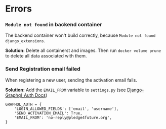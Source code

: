 # Errors

### `Module not found` in backend container 

The backend container won't build correctly, because `Module not found django_extensions`. 

**Solution:** Delete all containerst and images. Then run `docker volume prune` to delete all data associated with them. 


### Send Registration email failed

When registering a new user, sending the activation email fails. 

**Solution:** Add the `EMAIL_FROM` variable to `settings.py` (see [Django-Graphql_Auth Docs](https://django-graphql-auth.readthedocs.io/en/latest/settings/))

```
GRAPHQL_AUTH = {
    'LOGIN_ALLOWED_FIELDS': ['email', 'username'],
    'SEND_ACTIVATION_EMAIL': True,
    'EMAIL_FROM': 'no-reply@pledge4future.org',
}
```
